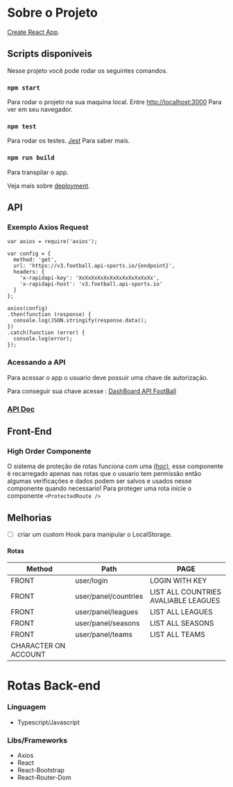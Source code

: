 # Sobre o Projeto
[Create React App](https://github.com/facebook/create-react-app).

## Scripts disponiveis

Nesse projeto você pode rodar os seguintes comandos.

### `npm start`

Para rodar o projeto na sua maquina local.
Entre [http://localhost:3000](http://localhost:3000) Para ver em seu navegador.


### `npm test`

Para rodar os testes.
[Jest](https://jestjs.io/pt-BR/) Para saber mais.

### `npm run build`

Para transpilar o app.

Veja mais sobre [deployment](https://facebook.github.io/create-react-app/docs/deployment).

## API

### Exemplo Axios Request 
```
var axios = require('axios');

var config = {
  method: 'get',
  url: 'https://v3.football.api-sports.io/{endpoint}',
  headers: {
    'x-rapidapi-key': 'XxXxXxXxXxXxXxXxXxXxXxXx',
    'x-rapidapi-host': 'v3.football.api-sports.io'
  }
};

axios(config)
.then(function (response) {
  console.log(JSON.stringify(response.data));
})
.catch(function (error) {
  console.log(error);
});
```

### Acessando a API
Para acessar o app o usuario deve possuir uma chave de autorização.

Para conseguir sua chave acesse :
[DashBoard API FootBall](https://dashboard.api-football.com/)

### [API Doc](https://www.api-football.com/documentation-v3#section/Sample-Scripts/Java)


## Front-End

### High Order Componente
O sistema de proteção de rotas funciona com uma [(hoc)](), esse componente é recarregado apenas nas rotas que o usuario tem permissão então algumas verificações e dados podem ser salvos e usados nesse componente quando necessario!
Para proteger uma rota inicie o componente `<ProtectedRoute />`

## Melhorias
- [ ] criar um custom Hook para manipular o LocalStorage.


#### Rotas
| Method | Path                       |                            PAGE                |
| ------ | -------------------------- | -------------------------------------------------- |
| FRONT    | user/login |      LOGIN WITH KEY            |
| FRONT    | user/panel/countries |  LIST ALL COUNTRIES AVALIABLE LEAGUES            |
| FRONT    | user/panel/leagues |  LIST ALL LEAGUES            |
| FRONT    | user/panel/seasons |  LIST ALL SEASONS            |
| FRONT    | user/panel/teams    |  LIST ALL TEAMS            |
 CHARACTER ON ACCOUNT |
# Rotas Back-end

### Linguagem
- Typescript/Javascript
### Libs/Frameworks
- Axios
- React
- React-Bootstrap
- React-Router-Dom